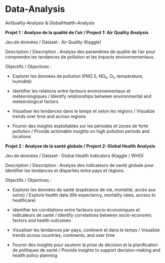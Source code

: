 # Data-Analysis

AirQuality-Analysis & GlobalHealth-Analysis

**Projet 1 : Analyse de la qualité de l’air / Project 1: Air Quality Analysis**

Jeu de données / Dataset : Air Quality
 (Kaggle)

Description / Description : Analyse des paramètres de qualité de l’air pour comprendre les tendances de pollution et les impacts environnementaux.

Objectifs / Objectives :

* Explorer les données de pollution (PM2.5, NO₂, O₃, température, humidité)

* Identifier les relations entre facteurs environnementaux et météorologiques / Identify relationships between environmental and meteorological factors

* Visualiser les tendances dans le temps et selon les régions / Visualize trends over time and across regions

* Fournir des insights exploitables sur les périodes et zones de forte pollution / Provide actionable insights on high pollution periods and locations

**Projet 2 : Analyse de la santé globale / Project 2: Global Health Analysis**

Jeu de données / Dataset : Global Health Indicators
 (Kaggle / WHO)

Description / Description : Analyse des indicateurs de santé globale pour identifier les tendances et disparités entre pays et régions.

Objectifs / Objectives :

* Explorer les données de santé (espérance de vie, mortalité, accès aux soins) / Explore health data (life expectancy, mortality rates, access to healthcare)

* Identifier les corrélations entre facteurs socio-économiques et indicateurs de santé / Identify correlations between socio-economic factors and health outcomes

* Visualiser les tendances par pays, continent et dans le temps / Visualize trends across countries, continents, and over time

* Fournir des insights pour soutenir la prise de décision et la planification de politiques de santé / Provide insights to support decision-making and health policy planning
